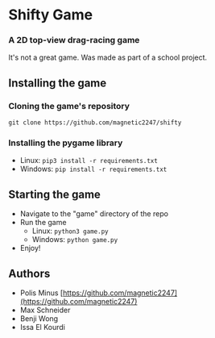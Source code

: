 # Shifty Game
### A 2D top-view drag-racing game
It's not a great game. Was made as part of a school project.

## Installing the game
### Cloning the game's repository
`git clone https://github.com/magnetic2247/shifty`

### Installing the pygame library
- Linux: `pip3 install -r requirements.txt`
- Windows: `pip install -r requirements.txt`

## Starting the game
- Navigate to the "game" directory of the repo
- Run the game
	- Linux: `python3 game.py`
	- Windows: `python game.py`
- Enjoy!

## Authors
- Polis Minus [https://github.com/magnetic2247](https://github.com/magnetic2247)
- Max Schneider
- Benji Wong
- Issa El Kourdi
